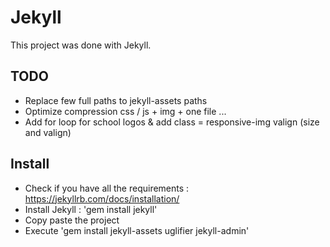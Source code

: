 # Jekyll 

This project was done with Jekyll.

## TODO

* Replace few full paths to jekyll-assets paths
* Optimize compression css / js + img + one file ...
* Add for loop for school logos & add class = responsive-img valign (size and valign)

## Install

* Check if you have all the requirements : https://jekyllrb.com/docs/installation/
* Install Jekyll : 'gem install jekyll'
* Copy paste the project
* Execute 'gem install jekyll-assets uglifier jekyll-admin'
